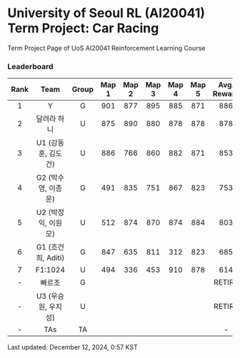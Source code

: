 # University of Seoul RL (AI20041) Term Project: Car Racing

Term Project Page of UoS AI20041 Reinforcement Learning Course
 
### Leaderboard

| Rank  |         Team         | Group | Map 1 | Map 2 | Map 3 | Map 4 | Map 5 | Avg. Reward |
| :---: | :------------------: | :---: | :---: | :---: | :---: | :---: | :---: | :---------: |
|   1   |          Y           |   G   |  901  |  877  |  895  |  885  |  871  |     886     |
|   2   |     달려라 하니      |   U   |  875  |  890  |  880  |  878  |  878  |     878     |
|   3   | U1 (강동훈, 김도건)  |   U   |  886  |  766  |  860  |  882  |  871  |     853     |
|   4   | G2  (박수영, 이종운) |   G   |  491  |  835  |  751  |  867  |  823  |     753     |
|   5   | U2 (박정익, 이원모)  |   U   |  512  |  874  |  870  |  874  |  884  |     803     |
|   6   |  G1 (조건희, Aditi)  |   G   |  847  |  635  |  811  |  312  |  823  |     685     |
|   7   |       F1:1024        |   U   |  494  |  336  |  453  |  910  |  878  |     614     |
|   -   |        빠르조        |   G   |       |       |       |       |       |   RETIRE    |
|   -   | U3 (우승원, 우지성)  |   U   |       |       |       |       |       |   RETIRE    |
|   -   |         TAs          |  TA   |       |       |       |       |       |      -      |


Last updated: December 12, 2024, 0:57 KST
